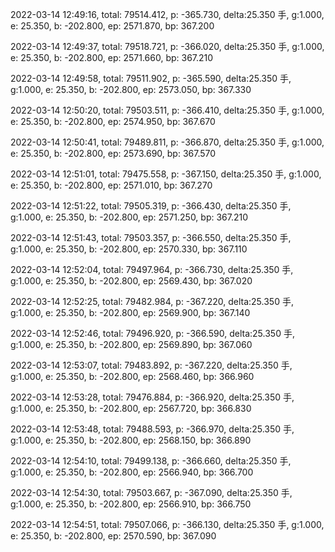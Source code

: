 2022-03-14 12:49:16, total: 79514.412, p: -365.730, delta:25.350 手, g:1.000, e: 25.350, b: -202.800, ep: 2571.870, bp: 367.200

2022-03-14 12:49:37, total: 79518.721, p: -366.020, delta:25.350 手, g:1.000, e: 25.350, b: -202.800, ep: 2571.660, bp: 367.210

2022-03-14 12:49:58, total: 79511.902, p: -365.590, delta:25.350 手, g:1.000, e: 25.350, b: -202.800, ep: 2573.050, bp: 367.330

2022-03-14 12:50:20, total: 79503.511, p: -366.410, delta:25.350 手, g:1.000, e: 25.350, b: -202.800, ep: 2574.950, bp: 367.670

2022-03-14 12:50:41, total: 79489.811, p: -366.870, delta:25.350 手, g:1.000, e: 25.350, b: -202.800, ep: 2573.690, bp: 367.570

2022-03-14 12:51:01, total: 79475.558, p: -367.150, delta:25.350 手, g:1.000, e: 25.350, b: -202.800, ep: 2571.010, bp: 367.270

2022-03-14 12:51:22, total: 79505.319, p: -366.430, delta:25.350 手, g:1.000, e: 25.350, b: -202.800, ep: 2571.250, bp: 367.210

2022-03-14 12:51:43, total: 79503.357, p: -366.550, delta:25.350 手, g:1.000, e: 25.350, b: -202.800, ep: 2570.330, bp: 367.110

2022-03-14 12:52:04, total: 79497.964, p: -366.730, delta:25.350 手, g:1.000, e: 25.350, b: -202.800, ep: 2569.430, bp: 367.020

2022-03-14 12:52:25, total: 79482.984, p: -367.220, delta:25.350 手, g:1.000, e: 25.350, b: -202.800, ep: 2569.900, bp: 367.140

2022-03-14 12:52:46, total: 79496.920, p: -366.590, delta:25.350 手, g:1.000, e: 25.350, b: -202.800, ep: 2569.890, bp: 367.060

2022-03-14 12:53:07, total: 79483.892, p: -367.220, delta:25.350 手, g:1.000, e: 25.350, b: -202.800, ep: 2568.460, bp: 366.960

2022-03-14 12:53:28, total: 79476.884, p: -366.920, delta:25.350 手, g:1.000, e: 25.350, b: -202.800, ep: 2567.720, bp: 366.830

2022-03-14 12:53:48, total: 79488.593, p: -366.970, delta:25.350 手, g:1.000, e: 25.350, b: -202.800, ep: 2568.150, bp: 366.890

2022-03-14 12:54:10, total: 79499.138, p: -366.660, delta:25.350 手, g:1.000, e: 25.350, b: -202.800, ep: 2566.940, bp: 366.700

2022-03-14 12:54:30, total: 79503.667, p: -367.090, delta:25.350 手, g:1.000, e: 25.350, b: -202.800, ep: 2566.910, bp: 366.750

2022-03-14 12:54:51, total: 79507.066, p: -366.130, delta:25.350 手, g:1.000, e: 25.350, b: -202.800, ep: 2570.590, bp: 367.090